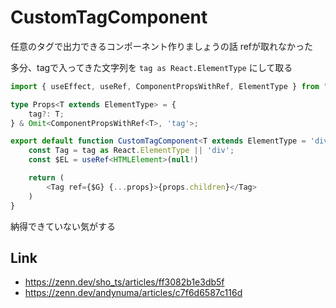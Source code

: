 # CustomTagComponent

任意のタグで出力できるコンポーネント作りましょうの話
refが取れなかった

多分、tagで入ってきた文字列を `tag as React.ElementType` にして取る

```typescript
import { useEffect, useRef, ComponentPropsWithRef, ElementType } from "react"

type Props<T extends ElementType> = {
    tag?: T;
} & Omit<ComponentPropsWithRef<T>, 'tag'>;

export default function CustomTagComponent<T extends ElementType = 'div'>({ tag, ...props }: Props<T>) {
	const Tag = tag as React.ElementType || 'div';
	const $EL = useRef<HTMLElement>(null!)

	return (
        <Tag ref={$G} {...props}>{props.children}</Tag>
    )
}
```

納得できていない気がする

## Link
- https://zenn.dev/sho_ts/articles/ff3082b1e3db5f
- https://zenn.dev/andynuma/articles/c7f6d6587c116d